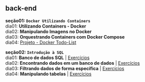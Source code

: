 ## back-end

**seção01: `Docker Utilizando Containers`**  
dia01: **Utilizando Containers - Docker**  
dia02: **Manipulando Imagens no Docker**  
dia03: **Orquestrando Containers com Docker Compose**  
dia04: [Projeto - Docker Todo-List](https://github.com/CalebeLAR/docker-todo-list)  

**seção02: `Introdução à SQL`**  
dia01: **Banco de dados SQL** | [Exercícios](https://github.com/CalebeLAR/trybe_exercises/tree/back-end.section02.day01)  
dia02: **Encontrando dados em um banco de dados** | [Exercícios](https://github.com/CalebeLAR/trybe_exercises/tree/back-end.section02.day02)  
dia03: **Filtrando dados de forma específica** | [Exercícios](https://github.com/CalebeLAR/trybe_exercises/tree/back-end.section02.day03)  
dia04: **Manipulando tabelas** | [Exercícios](https://github.com/CalebeLAR/trybe_exercises/tree/back-end.section02.day04) 